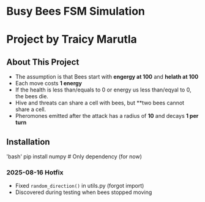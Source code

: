 # Busy Bees FSM Simulation

# Project by Traicy Marutla

## About This Project

- The assumption is that Bees start with **engergy at 100** and **helath at 100**
- Each move costs **1 energy**
- If the health is less than/equals to 0 or energy us less than/eqyal to 0, the bees die.
- Hive and threats can share a cell with bees, but \*\*two bees cannot share a cell.
- Pheromones emitted after the attack has a radius of **10** and decays **1 per turn**

## Installation

'bash'
pip install numpy # Only dependency (for now)

### 2025-08-16 Hotfix

- Fixed `random_direction()` in utils.py (forgot import)
- Discovered during testing when bees stopped moving

